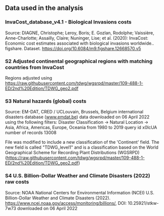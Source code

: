 ## Data used in the analysis

### **InvaCost_database_v4.1 - Biological Invasions costs** 
Source:
DIAGNE, Christophe; Leroy, Boris; E. Gozlan, Rodolphe; Vaissière, Anne-Charlotte; Assailly, Claire; Nuninger, Lise; et al. (2020): 
InvaCost: Economic cost estimates associated with biological invasions worldwide.. figshare. 
Dataset. https://doi.org/10.6084/m9.figshare.12668570.v5 

### **S2 Adjusted continental geographical regions with matching countries from InvaCost**
Regions adjusted using https://raw.githubusercontent.com/tdwg/wgsrpd/master/109-488-1-ED/2nd%20Edition/TDWG_geo2.pdf

### **S3 Natural hazards (global) costs**
Source:
EM-DAT, CRED / UCLouvain, Brussels, Belgium international disasters database (www.emdat.be)
data downloaded on 06 April 2022 using the following filters:
Disaster Classification -> Natural
Location -> Asia, Africa, Americas, Europe, Oceania
from 1980 to 2019
query id x0lcUA
number of records 13008

File was modified to include a new classification of the 'Continent' field. 
The new field is called "TDWG_level1" and is a classification based on the World Geographical Scheme for Recording Plant Distributions (WGSRPD) 
(https://raw.githubusercontent.com/tdwg/wgsrpd/master/109-488-1-ED/2nd%20Edition/TDWG_geo2.pdf)

### **S4 U.S. Billion-Dollar Weather and Climate Disasters (2022) raw costs** 
Source:
NOAA National Centers for Environmental Information (NCEI) U.S. Billion-Dollar Weather and Climate Disasters (2022). 
https://www.ncei.noaa.gov/access/monitoring/billions/, DOI: 10.25921/stkw-7w73
downloaded on 06 April 2022
